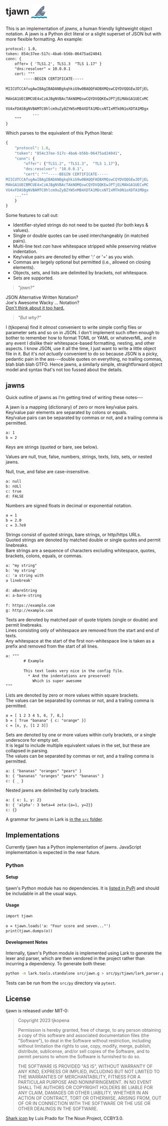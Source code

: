 # tjawn <img src="https://github.com/tjkopena/tjawn/raw/main/docs/shark.png" height="50" title="tjawn" alt='Drawing of a shark thrusting out of the water and growling "Rwaa rwaa, rwaa rwaa!" as it tries to eat you.' style="vertical-align: middle" />

This is an implementation of *jawns*, a human friendly lightweight
object notation.  A jawn is a Python dict literal or a slight superset
of JSON but with more flexible formatting. An example:

```
protocol: 1.0,
token: 854c37ee-517c-4ba6-b56b-06475ad24041
conn: {
    offer= { 'TLS1.2', TLS1.3  "TLS 1.17" }
    "dns:resolver" = 10.0.0.1
    cert: """
        -----BEGIN CERTIFICATE-----
        MIICUTCCAfugAwIBAgIBADANBgkqhkiG9w0BAQQFADBXMQswCQYDVQQGEwJDTjEL
        MAkGA1UECBMCUE4xCzAJBgNVBAcTAkNOMQswCQYDVQQKEwJPTjELMAkGA1UECxMC
        VU4xFDASBgNVBAMTC0hlcm9uZyBZYW5nMB4XDTA1MDcxNTIxMTk0N1oXDTA1MDgx
            ...
    """
}
```

Which parses to the equivalent of this Python literal:
```python
{
    "protocol": 1.0,
    "token": "854c37ee-517c-4ba6-b56b-06475ad24041",
    "conn": {
        "offer": {"TLS1.2", "TLS1.3",  "TLS 1.17"},
        "dns:resolver": "10.0.0.1",
        "cert": """-----BEGIN CERTIFICATE-----
MIICUTCCAfugAwIBAgIBADANBgkqhkiG9w0BAQQFADBXMQswCQYDVQQGEwJDTjEL
MAkGA1UECBMCUE4xCzAJBgNVBAcTAkNOMQswCQYDVQQKEwJPTjELMAkGA1UECxMC
VU4xFDASBgNVBAMTC0hlcm9uZyBZYW5nMB4XDTA1MDcxNTIxMTk0N1oXDTA1MDgx
    ..."""
    }
}
```

Some features to call out:
* Identifier-styled strings do not need to be quoted (for both keys & values).
* Single or double quotes can be used interchangeably (in matched pairs).
* Multi-line text _can_ have whitespace stripped while preserving relative indentation.
* Key/value pairs are denoted by either ':' or '=' as you wish.
* Commas are largely optional but permitted (i.e., allowed on closing elements).
* Objects, sets, and lists are delimited by brackets, not whitespace.
* Sets are supported.

> _"jawn?"_

JSON Alternative Written Notation?\
Joe's Awesome Wacky ... Notation?\
[Don't think about it too hard.](https://en.wikipedia.org/wiki/Jawn)


> _"But why?"_

I (tjkopena) find it _almost_ convenient to write simple config files
or parameter sets and so on in JSON.  I don't implement such often
enough to bother to remember how to format TOML or YAML or whateverML,
and in any event I dislike their whitespace-based formatting, nesting,
and other aspects.  I know JSON, use it all the time, I just want to
write a little object file in it.  But it's _not actually_ convenient
to do so because JSON is a picky, pedantic pain in the ass---double
quotes on everything, no trailing commas, blah blah blah GTFO. Hence
jawns, a similarly simple, straightforward object model and syntax
that's not too fussed about the details.


## jawns

Quick outline of jawns as I'm getting tired of writing these notes---

A jawn is a mapping (dictionary) of zero or more key/value pairs.\
Key/value pair elements are separated by colons or equals.\
Key/value pairs can be separated by commas or not, and a trailing comma is permitted.
```
a: 1
b = 2
```

Keys are strings (quoted or bare, see below).

Values are null, true, false, numbers, strings, texts, lists, sets, or nested jawns.

Null, true, and false are case-insensitive.
```
a: null
b: nULl
c: true
d: FALSE
```

Numbers are signed floats in decimal or exponential notation.
```
a = 1
b = 2.0
c = 3.7e9
```

Strings consist of quoted strings, bare strings, or http/https URLs.\
Quoted strings are denoted by matched double or single quotes and permit linebreaks.\
Bare strings are a sequence of characters excluding whitespace, quotes, brackets, colons, equals, or commas.
```
a: "my string"
b: 'my string'
c: 'a string with
a linebreak'

d: aBareString
e: a-bare-string

f: https://example.com
g: http://example.com
```

Texts are denoted by matched pair of quote triplets (single or double) and permit linebreaks.\
Lines consisting only of whitespace are removed from the start and end of texts.\
Any whitespace at the start of the first non-whitespace line is taken as a prefix and removed from the start of all lines.
```
a: """
        # Example

        This text looks very nice in the config file.
          * And the indentations are preserved!
            Which is super awesome
"""
```

Lists are denoted by zero or more values within square brackets.\
The values can be separated by commas or not, and a trailing comma is permitted.
```
a = [ 1 2 3 4 5, 6, 7, 8,]
b = [ True "banana" { c: "orange" }]
c = [x, y, [1 2 3]]
```

Sets are denoted by one or more values within curly brackets, or a single underscore for empty set.\
It is legal to include multiple equivalent values in the set, but these are collapsed in parsing.\
The values can be separated by commas or not, and a trailing comma is permitted.
```
a: { "bananas" "oranges" "pears" }
b: { "bananas" "oranges" "pears" "bananas" }
c: { _ }
```

Nested jawns are delimited by curly brackets.
```
a: { x: 1, y: 2}
b: { 'alpha': 3 beta=4 zeta:{a=1, y=2}}
c: {}
```

A grammar for jawns in Lark is [in the `src` folder](src/jawn.g).

## Implementations

Currently tjawn has a Python implementation of jawns. JavaScript
implementation is expected in the near future.

### Python

#### Setup

tjawn's Python module has no dependencies.  It is [listed in
PyPi](https://pypi.org/project/tjawn/) and should be includable in
all the usual ways.

#### Usage

```
import tjawn

o = tjawn.loads('a: "Four score and seven..."')
print(tjawn.dumps(o))
```

#### Development Notes

Internally, tjawn's Python module is implemented using Lark to
generate the lexer and parser, which are then vendored in the project
rather than incurring a dependency.  To generate both these:

```bash
python -m lark.tools.standalone src/jawn.g > src/py/tjawn/lark_parser.py
```

Tests can be run from the `src/py` directory via `pytest`.


## License

tjawn is released under MIT-0:

> Copyright 2023 tjkopena
>
> Permission is hereby granted, free of charge, to any person
> obtaining a copy of this software and associated documentation files
> (the "Software"), to deal in the Software without restriction,
> including without limitation the rights to use, copy, modify, merge,
> publish, distribute, sublicense, and/or sell copies of the Software,
> and to permit persons to whom the Software is furnished to do so.
>
> THE SOFTWARE IS PROVIDED "AS IS", WITHOUT WARRANTY OF ANY KIND,
> EXPRESS OR IMPLIED, INCLUDING BUT NOT LIMITED TO THE WARRANTIES OF
> MERCHANTABILITY, FITNESS FOR A PARTICULAR PURPOSE AND
> NONINFRINGEMENT. IN NO EVENT SHALL THE AUTHORS OR COPYRIGHT HOLDERS
> BE LIABLE FOR ANY CLAIM, DAMAGES OR OTHER LIABILITY, WHETHER IN AN
> ACTION OF CONTRACT, TORT OR OTHERWISE, ARISING FROM, OUT OF OR IN
> CONNECTION WITH THE SOFTWARE OR THE USE OR OTHER DEALINGS IN THE
> SOFTWARE.

[Shark icon](https://thenounproject.com/icon/shark-1257563/) by Luis Prado for The Noun Project, CCBY3.0.
